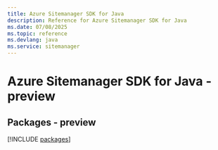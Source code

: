 ```yaml
---
title: Azure Sitemanager SDK for Java
description: Reference for Azure Sitemanager SDK for Java
ms.date: 07/08/2025
ms.topic: reference
ms.devlang: java
ms.service: sitemanager
---
```

# Azure Sitemanager SDK for Java - preview
## Packages - preview
[!INCLUDE [packages](sitemanager-index.md)]